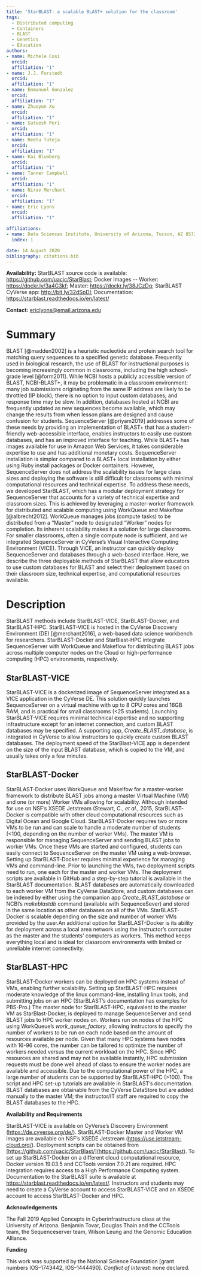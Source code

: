 ```yaml
---
title: 'StarBLAST: a scalable BLAST+ solution for the classroom'
tags:
  - Distributed computing
  - Containers
  - BLAST
  - Genetics
  - Education
authors:
- name: Michele Cosi
  orcid:
  affiliation: "1"
- name: J.J. Forstedt
  orcid: 
  affiliation: "1"
- name: Emmanuel Gonzalez
  orcid: 
  affiliation: "1"
- name: Zhuoyun Xu
  orcid: 
  affiliation: "1"
- name: Sateesh Peri
  orcid: 
  affiliation: "1"   
- name: Reetu Tuteja
  orcid: 
  affiliation: "1"
- name: Kai Blumberg
  orcid: 
  affiliation: "1"
- name: Tanner Campbell
  orcid: 
  affiliation: "1"
- name: Nirav Merchant
  orcid: 
  affiliation: "1"
- name: Eric Lyons
  orcid: 
  affiliation: "1"

affiliations:
- name: Data Sciences Institute, University of Arizona, Tucson, AZ 85721, USA
  index: 1

date: 14 August 2020
bibliography: citations.bib
---
```




**Availability:** StarBLAST source code is available: https://github.com/uacic/StarBlast; Docker Images -- Worker: https://dockr.ly/3a4G3kf; Master: https://dockr.ly/38JCzDg; StarBLAST CyVerse app: http://bit.ly/32dSpDI; Documentation: https://starblast.readthedocs.io/en/latest/


**Contact:** ericlyons@email.arizona.edu

# Summary

BLAST [@madden2002] is a heuristic nucleotide and protein search tool for matching query sequences to a specified genetic database. Frequently used in biological research, the use of BLAST for instructional purposes is becoming increasingly common in classrooms, including the high school-grade level [@form2011]. While NCBI hosts a publicly accessible version of BLAST, NCBI-BLAST+, it may be problematic in a classroom environment: many job submissions originating from the same IP address are likely to be throttled (IP block); there is no option to input custom databases; and response time may be slow. In addition, databases hosted at NCBI are frequently updated as new sequences become available, which may change the results from when lesson plans are designed and cause confusion for students. SequenceServer [@priyam2019] addresses some of these needs by providing an implementation of BLAST+ that has a student-friendly web-accessible interface, enables instructors to easily use custom databases, and has an improved interface for teaching. While BLAST+ has images available for use in Amazon Web Services, it takes considerable expertise to use and has additional monetary costs. SequenceServer installation is simpler compared to a BLAST+ local installation by either using Ruby install packages or Docker containers. However, SequenceServer does not address the scalability issues for large class sizes and deploying the software is still difficult for classrooms with minimal computational resources and technical expertise. To address these needs, we developed StarBLAST, which has a modular deployment strategy for SequenceServer that accounts for a variety of technical expertise and classroom sizes. This is achieved by leveraging a master-worker framework for distributed and scalable computing using WorkQueue and Makeflow [@albrecht2012]. WorkQueue manages jobs (compute tasks) to be distributed from a “Master” node to designated “Worker” nodes for completion. Its inherent scalability makes it a solution for large classrooms. For smaller classrooms, often a single compute node is sufficient, and we integrated SequenceServer in CyVerse’s Visual Interactive Computing Environment (VICE). Through VICE, an instructor can quickly deploy SequenceServer and databases through a web-based interface. Here, we describe the three deployable methods of StarBLAST that allow educators to use custom databases for BLAST and select their deployment based on their classroom size, technical expertise, and computational resources available.

# Description

StarBLAST methods include StarBLAST-VICE, StarBLAST-Docker, and StarBLAST-HPC. StarBLAST-VICE is hosted in the CyVerse Discovery Environment (DE) [@merchant2016], a web-based data science workbench for researchers. StarBLAST-Docker and StarBlast-HPC integrate SequenceServer with WorkQueue and Makeflow for distributing BLAST jobs across multiple computer nodes on the Cloud or high-performance computing (HPC) environments, respectively.

## StarBLAST-VICE

StarBLAST-VICE is a dockerized image of SequenceServer integrated as a VICE application in the CyVerse DE. This solution quickly launches SequenceServer on a virtual machine with up to 8 CPU cores and 16GB RAM, and is practical for small classrooms (<25 students). Launching StarBLAST-VICE requires minimal technical expertise and no supporting infrastructure except for an internet connection, and custom BLAST databases may be specified. A supporting app, *Create_BLAST_database*, is integrated in CyVerse to allow instructors to quickly create custom BLAST databases. The deployment speed of the StarBlast-VICE app is dependent on the size of the input BLAST database, which is copied to the VM, and usually takes only a few minutes.

## StarBLAST-Docker

StarBLAST-Docker uses WorkQueue and Makelfow for a master-worker framework to distribute BLAST jobs among a master Virtual Machine (VM) and one (or more) Worker VMs allowing for scalability. Although intended for use on NSF’s XSEDE Jetstream (Stewart, C., *et al*., 2015, StarBLAST-Docker is compatible with other cloud computational resources such as Digital Ocean and Google Cloud. StarBLAST-Docker requires two or more VMs to be run and can scale to handle a moderate number of students (<100, depending on the number of worker VMs). The master VM is responsible for managing SequenceServer and sending BLAST jobs to worker VMs. Once these VMs are started and configured, students can easily connect to SequenceServer on the master VM using a web-browser. Setting up StarBLAST-Docker requires minimal experience for managing VMs and command-line. Prior to launching the VMs, two deployment scripts need to run, one each for the master and worker VMs. The deployment scripts are available in GitHub and a step-by-step tutorial is available in the StarBLAST documentation. BLAST databases are automatically downloaded to each worker VM from the CyVerse DataStore, and custom databases can be indexed by either using the companion app *Create_BLAST_database* or NCBI’s *makeblastdb* command (available with SequenceSever) and stored in the same location as other databases on all of the VMs. StarBLAST-Docker is scalable depending on the size and number of worker VMs provided by the user.An additional option for StarBLAST-Docker is its ability for deployment across a local area network using the instructor’s computer as the master and the students’ computers as workers. This method keeps everything local and is ideal for classroom environments with limited or unreliable internet connectivity.

## StarBLAST-HPC

StarBLAST-Docker workers can be deployed on HPC systems instead of VMs, enabling further scalability. Setting up StarBLAST-HPC requires moderate knowledge of the linux command-line, installing linux tools, and submitting jobs on an HPC (StarBLAST’s documentation has examples for PBS-Pro.) The master node for StarBLAST-HPC, equivalent to the master VM as StarBlast-Docker, is deployed to manage SequenceServer and send BLAST jobs to HPC worker nodes on. Workers run on nodes of the HPC using WorkQueue’s *work_queue_factory*, allowing instructors to specify the number of workers to be run on each node based on the amount of resources available per node. Given that many HPC systems have nodes with 16-96 cores, the number can be tailored to optimize the number of workers needed versus the current workload on the HPC. Since HPC resources are shared and may not be available instantly, HPC submission requests must be done well ahead of class to ensure the worker nodes are available and accessible. Due to the computational power of the HPC, a large number of students can be supported by StarBLAST-HPC (>100). The script and HPC set-up tutorials are available in StarBLAST’s documentation. BLAST databases are obtainable from the CyVerse DataStore but are added manually to the master VM; the instructor/IT staff are required to copy the BLAST databases to the HPC. 

**Availability and Requirements**

StarBLAST-VICE is available on CyVerse’s Discovery Environment (https://de.cyverse.org/de/). StarBLAST-Docker Master and Worker VM images are available on NSF’s XSEDE Jetstream (https://use.jetstream-cloud.org/). Deployment scripts can be obtained from [https://github.com/uacic/StarBlast/](https://github.com/uacic/StarBlast). To set up StarBLAST-Docker on a different cloud computational resource, Docker version 19.03.5 and CCTools version 7.0.21 are required. HPC integration requires access to a High Performance Computing system. Documentation to the StarBLAST suite is available at https://starblast.readthedocs.io/en/latest/. Instructors and students may need to create a CyVerse account to access StarBLAST-VICE and an XSEDE account to access StarBLAST-Docker and HPC.

**Acknowledgements**

The Fall 2019 Applied Concepts in Cyberinfrastructure class at the University of Arizona. Benjamin Tovar, Douglas Thain and the CCTools team, the Sequenceserver team, Wilson Leung and the Genomic Education Alliance. 

**Funding**

This work was supported by the National Science Foundation [grant numbers IOS–1743442, IOS–1444490].
*Conflict of Interest:* none declared.
